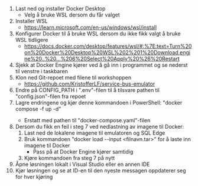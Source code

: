 1. Last ned og installer Docker Desktop
   - Velg å bruke WSL dersom du får valget
2. Installer WSL
   - https://learn.microsoft.com/en-us/windows/wsl/install
3. Konfigurer Docker til å bruke WSL dersom du ikke fikk valgt å bruke WSL tidligere
   - https://docs.docker.com/desktop/features/wsl/#:%7E:text=Turn%20on%20Docker%20Desktop%20WSL%202%201%20Download,engine%20..%20...%206%20Select%20Apply%20%26%20Restart
4. Sjekk at Docker Engine kjører ved å gå inn i programmet og se nederst til venstre i taskbaren
5. Klon ned Git-repoet med filene til workshoppen
   - https://github.com/KristofferLF/service-bus-emulator
6. Endre på CONFIG_PATH i ".env"-filen til å tilsvare pathen til "config.json"-filen fra repoet
7. Lagre endringene og kjør denne kommandoen i PowerShell: "docker compose -f <PathToDockerComposeFile> up -d"
   - Erstatt med pathen til "docker-compose.yaml"-filen
8. Dersom du fikk en feil i steg 7 ved nedlastning av imagene til Docker:
   1. Last ned de lokalene imagene til emulatoren og SQL Edge
   2. Bruk kommandoen "docker load --input <filnavn.tar>" for å laste inn imagene til Docker
      - Pass på at Docker Engine kjører samtidig
   4. Kjøre kommandoen fra steg 7 på nytt
9. Åpne løsningen lokalt i Visual Studio eller en annen IDE
10. Kjør løsningen og se at ID-en til den nyeste messagen oppdaterer seg for hver kjøring
